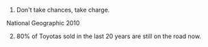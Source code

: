 1. Don't take chances, take charge.

National Geographic 2010

2. 80% of Toyotas sold in the last 20 years are still on the road now.
